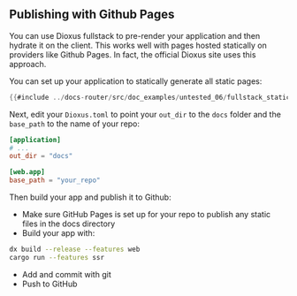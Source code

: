 ## Publishing with Github Pages

You can use Dioxus fullstack to pre-render your application and then hydrate it on the client. This works well with pages hosted statically on providers like Github Pages. In fact, the official Dioxus site uses this approach.

You can set up your application to statically generate all static pages:

```rust
{{#include ../docs-router/src/doc_examples/untested_06/fullstack_static.rs}}
```

Next, edit your `Dioxus.toml` to point your `out_dir` to the `docs` folder and the `base_path` to the name of your repo:

```toml
[application]
# ...
out_dir = "docs"

[web.app]
base_path = "your_repo"
```

Then build your app and publish it to Github:

- Make sure GitHub Pages is set up for your repo to publish any static files in the docs directory
- Build your app with:
```sh
dx build --release --features web
cargo run --features ssr
```
- Add and commit with git
- Push to GitHub
